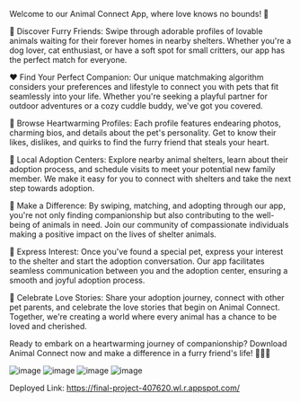 
Welcome to our Animal Connect App, where love knows no bounds! 🐾

🌟 Discover Furry Friends: Swipe through adorable profiles of lovable animals waiting for their
forever homes in nearby shelters. Whether you're a dog lover, cat enthusiast, or have a soft spot
for small critters, our app has the perfect match for everyone.

❤ Find Your Perfect Companion: Our unique matchmaking algorithm considers your
preferences and lifestyle to connect you with pets that fit seamlessly into your life. Whether
you're seeking a playful partner for outdoor adventures or a cozy cuddle buddy, we've got you
covered.

📸 Browse Heartwarming Profiles: Each profile features endearing photos, charming bios, and
details about the pet's personality. Get to know their likes, dislikes, and quirks to find the furry
friend that steals your heart.

📍 Local Adoption Centers: Explore nearby animal shelters, learn about their adoption process,
and schedule visits to meet your potential new family member. We make it easy for you to
connect with shelters and take the next step towards adoption.

🤝 Make a Difference: By swiping, matching, and adopting through our app, you're not only
finding companionship but also contributing to the well-being of animals in need. Join our
community of compassionate individuals making a positive impact on the lives of shelter
animals.

💌 Express Interest: Once you've found a special pet, express your interest to the shelter and
start the adoption conversation. Our app facilitates seamless communication between you and
the adoption center, ensuring a smooth and joyful adoption process.

🎉 Celebrate Love Stories: Share your adoption journey, connect with other pet parents, and
celebrate the love stories that begin on Animal Connect. Together, we're creating a world where
every animal has a chance to be loved and cherished.

Ready to embark on a heartwarming journey of companionship? Download Animal Connect
now and make a difference in a furry friend's life! 🐶🐱🐾

![image](https://github.com/AmiinSamatar/Projects/assets/138237129/0bd26d42-036a-4579-9cc0-52f677b9e11f)
![image](https://github.com/AmiinSamatar/Projects/assets/138237129/5fda2846-2713-490c-808e-795d4904e3f9)
![image](https://github.com/AmiinSamatar/Projects/assets/138237129/e4bbb6c1-25d6-4622-80ef-8e14a48c7260)
![image](https://github.com/AmiinSamatar/Projects/assets/138237129/534f6928-1397-4108-a799-b7cd6fe09db2)


Deployed Link: https://final-project-407620.wl.r.appspot.com/



